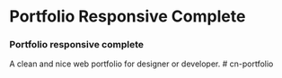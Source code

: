 # Portfolio Responsive Complete

### Portfolio responsive complete
A clean and nice web portfolio for designer or developer.
#   c n - p o r t f o l i o  
 